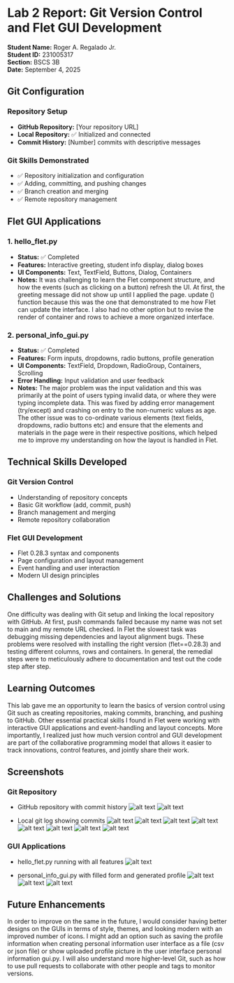 # Lab 2 Report: Git Version Control and Flet GUI Development

**Student Name:** Roger A. Regalado Jr.\
**Student ID:** 231005317\
**Section:** BSCS 3B\
**Date:** September 4, 2025

## Git Configuration

### Repository Setup
- **GitHub Repository:** [Your repository URL]
- **Local Repository:** ✅ Initialized and connected
- **Commit History:** [Number] commits with descriptive messages

### Git Skills Demonstrated
- ✅ Repository initialization and configuration
- ✅ Adding, committing, and pushing changes
- ✅ Branch creation and merging
- ✅ Remote repository management

## Flet GUI Applications

### 1. hello_flet.py
- **Status:** ✅ Completed
- **Features:** Interactive greeting, student info display, dialog boxes
- **UI Components:** Text, TextField, Buttons, Dialog, Containers
- **Notes:** It was challenging to learn the Flet component structure, and how the events (such as clicking on a button) refresh the UI. At first, the greeting message did not show up until I applied the page. update () function because this was the one that demonstrated to me how Flet can update the interface. I also had no other option but to revise the render of container and rows to achieve a more organized interface.

### 2. personal_info_gui.py
- **Status:** ✅ Completed
- **Features:** Form inputs, dropdowns, radio buttons, profile generation
- **UI Components:** TextField, Dropdown, RadioGroup, Containers, Scrolling
- **Error Handling:** Input validation and user feedback
- **Notes:** The major problem was the input validation and this was primarily at the point of users typing invalid data, or where they were typing incomplete data. This was fixed by adding error management (try/except) and crashing on entry to the non-numeric values as age. The other issue was to co-ordinate various elements (text fields, dropdowns, radio buttons etc) and ensure that the elements and materials in the page were in their respective positions, which helped me to improve my understanding on how the layout is handled in Flet.

## Technical Skills Developed

### Git Version Control
- Understanding of repository concepts
- Basic Git workflow (add, commit, push)
- Branch management and merging
- Remote repository collaboration

### Flet GUI Development
- Flet 0.28.3 syntax and components
- Page configuration and layout management
- Event handling and user interaction
- Modern UI design principles

## Challenges and Solutions

One difficulty was dealing with Git setup and linking the local repository with GitHub. At first, push commands failed because my name was not set to main and my remote URL checked. In Flet the slowest task was debugging missing dependencies and layout alignment bugs. These problems were resolved with installing the right version (flet==0.28.3) and testing different columns, rows and containers. In general, the remedial steps were to meticulously adhere to documentation and test out the code step after step.

## Learning Outcomes

This lab gave me an opportunity to learn the basics of version control using Git such as creating repositories, making commits, branching, and pushing to GitHub. Other essential practical skills I found in Flet were working with interactive GUI applications and event-handling and layout concepts. More importantly, I realized just how much version control and GUI development are part of the collaborative programming model that allows it easier to track innovations, control features, and jointly share their work.

## Screenshots

### Git Repository
- GitHub repository with commit history
![alt text](lab2_screenshots/commit_history_1.png)
![alt text](lab2_screenshots/commit_history_2.png)

- Local git log showing commits
![alt text](lab2_screenshots/git_log_commit_1.png)
![alt text](lab2_screenshots/git_log_commit_2.png)
![alt text](lab2_screenshots/git_log_commit_3.png)
![alt text](lab2_screenshots/git_log_commit_4.png)
![alt text](lab2_screenshots/git_log_commit_5.png)
![alt text](lab2_screenshots/git_log_commit_6.png)
![alt text](lab2_screenshots/git_log_commit_7.png)
![alt text](lab2_screenshots/git_log_commit_8.png)


### GUI Applications
- hello_flet.py running with all features
![alt text](lab2_screenshots/hello_flet.png)

- personal_info_gui.py with filled form and generated profile
![alt text](lab2_screenshots/personal_info_gui_1.png)
![alt text](lab2_screenshots/personal_info_gui_2.png)
![alt text](lab2_screenshots/personal_info_gui_3.png)


## Future Enhancements

In order to improve on the same in the future, I would consider having better designs on the GUIs in terms of style, themes, and looking modern with an improved number of icons. I might add an option such as saving the profile information when creating personal information user interface as a file (csv or json file) or show uploaded profile picture in the user interface personal information gui.py. I will also understand more higher-level Git, such as how to use pull requests to collaborate with other people and tags to monitor versions.